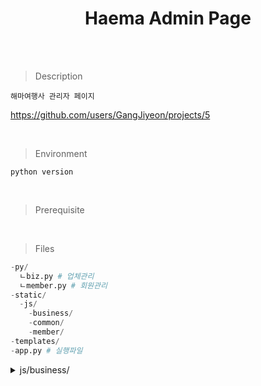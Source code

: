 <div align="center">
  
# Haema Admin Page

</div>

<br>
<br>

> Description
```
해마여행사 관리자 페이지
```
https://github.com/users/GangJiyeon/projects/5

<br>

> Environment
```
python version 
```
<br>

> Prerequisite

<br>

> Files
```python
-py/ 
  ㄴbiz.py # 업체관리
  ㄴmember.py # 회원관리
-static/
  -js/
    -business/
    -common/
    -member/
-templates/
-app.py # 실행파일
```

<details>
  <summary>
    js/business/
  </summary>
  
```
  ㄴapi_business.js
  ㄴapi_business_naver.js   
  ㄴbiz_insert.js  
  ㄴbiz_insert_tool.js
  ㄴbiz_list.js
  ㄴbiz_update.js
  ㄴbiz_validation.js
```
  
  </details>
